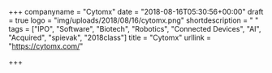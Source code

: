 +++
companyname = "Cytomx"
date = "2018-08-16T05:30:56+00:00"
draft = true
logo = "img/uploads/2018/08/16/cytomx.png"
shortdescription = " "
tags = ["IPO", "Software", "Biotech", "Robotics", "Connected Devices", "AI", "Acquired", "spievak", "2018class"]
title = "Cytomx"
urllink = "https://cytomx.com/"

+++
